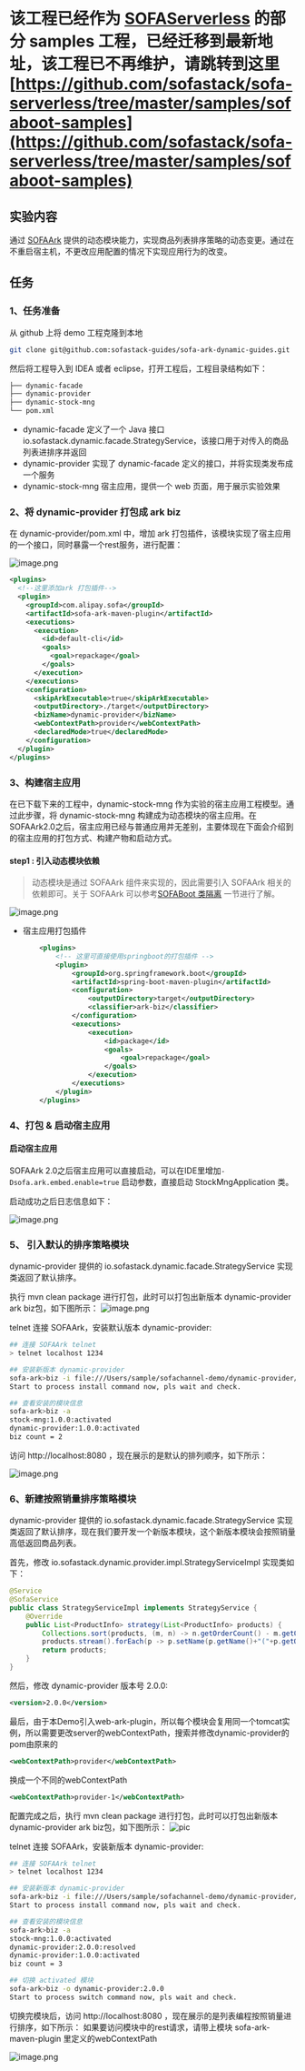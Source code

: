# 该工程已经作为 [SOFAServerless](https://github.com/sofastack/sofa-serverless) 的部分 samples 工程，已经迁移到最新地址，该工程已不再维护，请跳转到这里 [https://github.com/sofastack/sofa-serverless/tree/master/samples/sofaboot-samples](https://github.com/sofastack/sofa-serverless/tree/master/samples/sofaboot-samples)



## 实验内容

通过 [SOFAArk](https://github.com/sofastack/sofa-ark) 提供的动态模块能力，实现商品列表排序策略的动态变更。通过在不重启宿主机，不更改应用配置的情况下实现应用行为的改变。

## 任务

### 1、任务准备

从 github 上将 demo 工程克隆到本地

```bash
git clone git@github.com:sofastack-guides/sofa-ark-dynamic-guides.git
```

然后将工程导入到 IDEA 或者 eclipse，打开工程后，工程目录结构如下：

```bash
├── dynamic-facade
├── dynamic-provider
├── dynamic-stock-mng
└── pom.xml
```

* dynamic-facade 定义了一个 Java 接口 io.sofastack.dynamic.facade.StrategyService，该接口用于对传入的商品列表进排序并返回
* dynamic-provider 实现了 dynamic-facade 定义的接口，并将实现类发布成一个服务
* dynamic-stock-mng 宿主应用，提供一个 web 页面，用于展示实验效果

### 2、将 dynamic-provider 打包成 ark biz
在 dynamic-provider/pom.xml 中，增加 ark 打包插件，该模块实现了宿主应用的一个接口，同时暴露一个rest服务，进行配置：

![image.png](https://gw.alipayobjects.com/mdn/rms_ff360b/afts/img/A*y2BvRKG14JUAAAAAAAAAAABkARQnAQ)


```xml
<plugins>
  <!--这里添加ark 打包插件-->
  <plugin>
    <groupId>com.alipay.sofa</groupId>
    <artifactId>sofa-ark-maven-plugin</artifactId>
    <executions>
      <execution>
        <id>default-cli</id>
        <goals>
          <goal>repackage</goal>
        </goals>
      </execution>
    </executions>
    <configuration>
      <skipArkExecutable>true</skipArkExecutable>
      <outputDirectory>./target</outputDirectory>
      <bizName>dynamic-provider</bizName>
      <webContextPath>provider</webContextPath>
      <declaredMode>true</declaredMode>
    </configuration>
  </plugin>
</plugins>
```

### 3、构建宿主应用

在已下载下来的工程中，dynamic-stock-mng 作为实验的宿主应用工程模型。通过此步骤，将 dynamic-stock-mng  构建成为动态模块的宿主应用。在SOFAArk2.0之后，宿主应用已经与普通应用并无差别，主要体现在下面会介绍到的宿主应用的打包方式、构建产物和启动方式。

#### step1 : 引入动态模块依赖

> 动态模块是通过 SOFAArk 组件来实现的，因此需要引入 SOFAArk 相关的依赖即可。关于 SOFAArk 可以参考[SOFABoot 类隔离](https://www.sofastack.tech/projects/sofa-boot/sofa-ark-readme/)
一节进行了解。

![image.png](https://gw.alipayobjects.com/mdn/rms_565baf/afts/img/A*lM_1SoNIXIYAAAAAAAAAAABkARQnAQ)

* 宿主应用打包插件

    ```xml
        <plugins>
            <!-- 这里可直接使用springboot的打包插件 -->
            <plugin>
                <groupId>org.springframework.boot</groupId>
                <artifactId>spring-boot-maven-plugin</artifactId>
                <configuration>
                    <outputDirectory>target</outputDirectory>
                    <classifier>ark-biz</classifier>
                </configuration>
                <executions>
                    <execution>
                        <id>package</id>
                        <goals>
                            <goal>repackage</goal>
                        </goals>
                    </execution>
                </executions>
            </plugin>
        </plugins>
    ```

### 4、打包 & 启动宿主应用

#### 启动宿主应用
SOFAArk 2.0之后宿主应用可以直接启动，可以在IDE里增加`-Dsofa.ark.embed.enable=true` 启动参数，直接启动 StockMngApplication 类。

启动成功之后日志信息如下：

![image.png](https://gw.alipayobjects.com/mdn/rms_565baf/afts/img/A*3N_nS6P223IAAAAAAAAAAABkARQnAQ)

### 5、 引入默认的排序策略模块
dynamic-provider 提供的 io.sofastack.dynamic.facade.StrategyService 实现类返回了默认排序。

执行 mvn clean package 进行打包，此时可以打包出新版本 dynamic-provider ark biz包，如下图所示：
![image.png](https://gw.alipayobjects.com/mdn/rms_c69e1f/afts/img/A*fbgOSpPdAIkAAAAAAAAAAABkARQnAQ)

telnet 连接 SOFAArk，安装默认版本 dynamic-provider:
```bash
## 连接 SOFAArk telnet
> telnet localhost 1234

## 安装新版本 dynamic-provider
sofa-ark>biz -i file:///Users/sample/sofachannel-demo/dynamic-provider/target/dynamic-provider-1.0.0-ark-biz.jar
Start to process install command now, pls wait and check.

## 查看安装的模块信息
sofa-ark>biz -a
stock-mng:1.0.0:activated
dynamic-provider:1.0.0:activated
biz count = 2
```

访问 http://localhost:8080 ，现在展示的是默认的排列顺序，如下所示：

![image.png](https://gw.alipayobjects.com/mdn/rms_c69e1f/afts/img/A*HpKuR7Wn44UAAAAAAAAAAABkARQnAQ)

### 6、新建按照销量排序策略模块
dynamic-provider 提供的 io.sofastack.dynamic.facade.StrategyService 实现类返回了默认排序，现在我们要开发一个新版本模块，这个新版本模块会按照销量高低返回商品列表。

首先，修改 io.sofastack.dynamic.provider.impl.StrategyServiceImpl 实现类如下：

```java
@Service
@SofaService
public class StrategyServiceImpl implements StrategyService {
    @Override
    public List<ProductInfo> strategy(List<ProductInfo> products) {
        Collections.sort(products, (m, n) -> n.getOrderCount() - m.getOrderCount());
        products.stream().forEach(p -> p.setName(p.getName()+"("+p.getOrderCount()+")"));
        return products;
    }
}
```

然后，修改 dynamic-provider 版本号 2.0.0: 

```xml
<version>2.0.0</version>
```

最后，由于本Demo引入web-ark-plugin，所以每个模块会复用同一个tomcat实例，所以需要更改server的webContextPath，搜索并修改dynamic-provider的pom由原来的

```xml
<webContextPath>provider</webContextPath>
```
换成一个不同的webContextPath
```xml
<webContextPath>provider-1</webContextPath>
```

配置完成之后，执行 mvn clean package 进行打包，此时可以打包出新版本 dynamic-provider ark biz包，如下图所示：
![pic](https://gw.alipayobjects.com/mdn/rms_c69e1f/afts/img/A*lWUSQb95azoAAAAAAAAAAABkARQnAQ)


telnet 连接 SOFAArk，安装新版本 dynamic-provider:
```bash
## 连接 SOFAArk telnet
> telnet localhost 1234

## 安装新版本 dynamic-provider
sofa-ark>biz -i file:///Users/sample/sofachannel-demo/dynamic-provider/target/dynamic-provider-2.0.0-ark-biz.jar
Start to process install command now, pls wait and check.

## 查看安装的模块信息
sofa-ark>biz -a
stock-mng:1.0.0:activated
dynamic-provider:2.0.0:resolved
dynamic-provider:1.0.0:activated
biz count = 3

## 切换 activated 模块
sofa-ark>biz -o dynamic-provider:2.0.0
Start to process switch command now, pls wait and check.
```

切换完模块后，访问 http://localhost:8080 ，现在展示的是列表编程按照销量进行排序，如下所示：
如果要访问模块中的rest请求，请带上模块 sofa-ark-maven-plugin 里定义的webContextPath

![image.png](https://gw.alipayobjects.com/mdn/rms_c69e1f/afts/img/A*vqEJQ4775u4AAAAAAAAAAABkARQnAQ)


